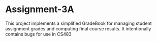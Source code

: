 # Assignment-3A
This project implements a simplified GradeBook for managing student assignment grades and computing final course results. It intentionally contains bugs for use in CS483

